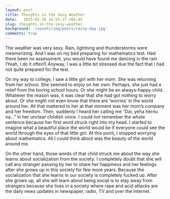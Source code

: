 ```yaml
---
layout: post
title: Thoughts in the Sexy Weather
date:   2015-02-26 16:55:37 +05:45
slug: thoughts-in-the-sexy-weather
background: '/assets/img/posts/rainy-day.jpg'
comments: true
---
```


The weather was very sexy. Rain, lightning and thunderstorms were mesmerizing. And I was on my bed preparing for mathematics test. Had there been no assessment, you would have found me dancing in the rain (Yeah, I do it often!) Anyway, I was a little bit stressed due the fact that I had not quite prepared for the test.

On my way to college, I saw a little girl with her mom. She was returning from her school. She seemed to enjoy on her own. Perhaps, she just had a relief from the boring school hours. Or she might be an always-happy child. Whatever the reason was, it was clear that she had got nothing to worry about. Or she might not even know that there are ‘worries’ in the world around her. All that mattered to her at that moment was her mom’s company and her freedom. Then, suddenly I heard her calling me “Dai, yeha hernu na…” in her unclear childish voice. I could not remember the whole sentence because her first word struck right into my head. I started to imagine what a beautiful place the world would be if everyone could see the world through the eyes of that little girl. At this point, I stopped worrying about mathematics. All I could think about was the beauty of the world around me.

On the other hand, those words of that child struck me about the way she learns about socialization from the society. I completely doubt that she will call any stranger passing by her to share her happiness and her feelings after she grows up in this society for few more years. Because the socialization that she learns in our society is completely fucked up. After she grows up, all she will learn about being social is to stay away from strangers because she lives in a society where rape and acid attacks are the daily news updates in newspaper, radio, TV and over the internet.